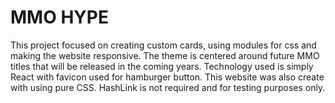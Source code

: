 # MMO HYPE

This project focused on creating custom cards, using modules for css and making the website responsive. The theme is centered around future
MMO titles that will be released in the coming years. Technology used is simply React with favicon used for hamburger button. This website
was also create with using pure CSS. HashLink is not required and for testing purposes only.
